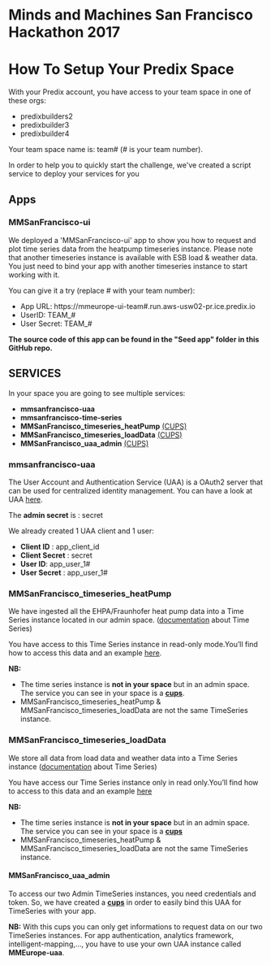 # Minds and Machines San Francisco Hackathon 2017
# How To Setup Your Predix Space

With your Predix account, you have access to your team space in one of these orgs:
- predixbuilders2
- predixbuilder3
- predixbuilder4  

Your team space name is: team# (# is your team number).

In order to help you to quickly start the challenge, we've created a script service to deploy your services for you

## Apps

### MMSanFrancisco-ui

We deployed a 'MMSanFrancisco-ui' app to show you how to request and plot time series data from the heatpump timeseries instance. Please note that another timeseries instance is available with ESB load & weather data. You just need to bind your app with another timeseries instance to start working with it.

You can give it a try (replace # with your team number):
- App URL:
https://mmeurope-ui-team#.run.aws-usw02-pr.ice.predix.io
- UserID: TEAM_#
- User Secret: TEAM_#

**The source code of this app can be found in the "Seed app" folder in this GitHub repo.**

## SERVICES

In your space you are going to see multiple services:
* **mmsanfrancisco-uaa**
* **mmsanfrancisco-time-series**
* **MMSanFrancisco_timeseries_heatPump** [(CUPS)](https://docs.cloudfoundry.org/devguide/services/user-provided.html)
* **MMSanFrancisco_timeseries_loadData** [(CUPS)](https://docs.cloudfoundry.org/devguide/services/user-provided.html)
* **MMSanFrancisco_uaa_admin** [(CUPS)](https://docs.cloudfoundry.org/devguide/services/user-provided.html)

### mmsanfrancisco-uaa

The User Account and Authentication Service (UAA) is a OAuth2 server that can be used for centralized identity management. You can have a look at UAA [here](https://docs.predix.io/en-US/content/service/security/user_account_and_authentication/).

The **admin secret** is : secret

We already created 1 UAA client and 1 user:
* **Client ID** : app_client_id
* **Client Secret** : secret
* **User ID**:  app_user_1#
* **User Secret** : app_user_1#

### MMSanFrancisco_timeseries_heatPump

We have ingested all the EHPA/Fraunhofer heat pump data into a Time Series instance located in our admin space. ([documentation](https://docs.predix.io/en-US/content/service/data_management/time_series/) about Time Series)

You have access to this Time Series instance in read-only mode.You’ll find how to access this data and an example [here](https://github.com/PredixDev/minds-machines-sf/tree/master/Electrification%20Challenge/Heatpump%20Timeseries%20Dataset).

**NB:**
- The time series instance is **not in your space** but in an admin space. The service you can see in your space is a [**cups**](https://docs.cloudfoundry.org/devguide/services/user-provided.html).
- MMSanFrancisco_timeseries_heatPump & MMSanFrancisco_timeseries_loadData are not the same TimeSeries instance.

### MMSanFrancisco_timeseries_loadData

We store all data from load data and weather data into a Time Series instance ([documentation](https://docs.predix.io/en-US/content/service/data_management/time_series/) about Time Series)

You have access our Time Series instance only in read only.You’ll find how to access to this data and an example [here](https://github.com/PredixDev/minds-machines-europe/tree/master/Electrification%20Challenge/Grid%20Timeseries%20Dataset)

**NB:**
- The time series instance is **not in your space** but in an admin space. The service you can see in your space is a [**cups**](https://docs.cloudfoundry.org/devguide/services/user-provided.html)  
- MMSanFrancisco_timeseries_heatPump & MMSanFrancisco_timeseries_loadData are not the same TimeSeries instance.

#### MMSanFrancisco_uaa_admin
To access our two Admin TimeSeries instances, you need credentials and token. So, we have created a [**cups**](https://docs.cloudfoundry.org/devguide/services/user-provided.html) in order to easily bind this UAA for TimeSeries with your app.

**NB:** With this cups you can only get informations to request data on our two TimeSeries instances. For app authentication, analytics framework, intelligent-mapping,..., you have to use your own UAA instance called **MMEurope-uaa**.
